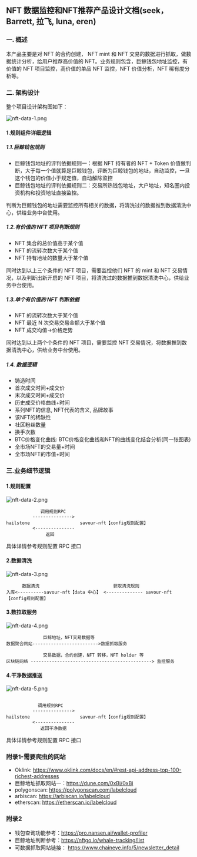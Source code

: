 ## NFT 数据监控和NFT推荐产品设计文档(seek，Barrett, 拉飞, luna, eren)

### 一. 概述

本产品主要是对 NFT 的合约创建，  NFT mint 和  NFT 交易的数据进行抓取，做数据统计分析，给用户推荐高价值的 NFT。业务规则包含，巨鲸钱包地址监控，有价值的 NFT 项目监控，高价值的单品 NFT 监控，NFT 价值分析，NFT 稀有度分析等。

### 二. 架构设计

整个项目设计架构图如下：

![nft-data-1.png](https://github.com/savour-labs/savour-docs-chinese/blob/main/images/nft-data-1.png)

#### 1.规则组件详细逻辑

##### 1.1.巨鲸钱包规则

- 巨鲸钱包地址的评判依据规则一：根据 NFT 持有者的 NFT + Token 价值做判断，大于每一个值就算是巨鲸钱包，评断为巨鲸钱包的地址，自动监控，一旦这个钱包的价值小于规定值，自动解除监控
- 巨鲸钱包地址的评判依据规则二：交易所热钱包地址，大户地址，知名圈内投资机构和投资地址直接监控。

判断为巨鲸钱包的地址需要监控所有相关的数据，将清洗过的数据推到数据清洗中心，供给业务中台使用。

##### 1.2.有价值的 NFT 项目判断规则

- NFT 集合的总价值高于某个值
- NFT 的流转次数大于某个值
- NFT 持有地址的数量大于某个值

同时达到以上三个条件的 NFT 项目，需要监控他们 NFT 的 mint 和 NFT 交易情况，以及判断出新开启的 NFT 项目，将清洗过的数据推到数据清洗中心，供给业务中台使用。

##### 1.3.单个有价值的 NFT 判断依据

- NFT 的流转次数大于某个值
- NFT 最近 N 次交易交易金额大于某个值
- NFT 成交均值->价格走势

同时达到以上两个个条件的 NFT 项目，需要监控 NFT 交易情况，将数据推到数据清洗中心，供给业务中台使用。

##### 1.4. 数据逻辑

- 铸造时间
- 首次成交时间+成交价
- 末次成交时间+成交价
- 历史成交价格曲线+时间
- 系列NFT的信息, NFT代表的含义, 品牌故事
- 该NFT的稀缺性
- 社区粉丝数量
- 换手次数
- BTC价格变化曲线: BTC价格变化曲线和NFT的曲线变化结合分析(同一张图表)
- 全市场NFT的交易量+时间
- 全市场NFT的市值+时间

### 三.业务细节逻辑

#### 1.规则配置

![nft-data-2.png](https://github.com/savour-labs/savour-docs-chinese/blob/main/images/nft-data-2.png)


```
             调用规则RPC
          --------------->
hailstone                   savour-nft【config规则配置】
          <---------------
               返回
```

               
具体详情参考规则配置 RPC 接口


#### 2.数据清洗

![nft-data-3.png](https://github.com/savour-labs/savour-docs-chinese/blob/main/images/nft-data-3.png)


```
      数据清洗                            获取清洗规则
入库<----------savour-nft【data 中心】 <-------------- savour-nft【config规则配置】

```

#### 3.数拉取服务

![nft-data-4.png](https://github.com/savour-labs/savour-docs-chinese/blob/main/images/nft-data-4.png)


```              
              巨鲸地址，NFT交易数据等
数据聚合网站------------------------->数据抓取服务
              
              交易数据，合约创建，NFT 转移，NFT holder 等
区块链网络 ----------------------------------------------> 监控服务
```
              
#### 4.干净数据推送

![nft-data-5.png](https://github.com/savour-labs/savour-docs-chinese/blob/main/images/nft-data-5.png)

```

            调用规则RPC
          --------------->
hailstone                   savour-nft【config规则配置】
          <---------------
             返回干净数据
```

具体详情参考规则配置 RPC 接口 

### 附录1-需要爬虫的网站

- Oklink: https://www.oklink.com/docs/en/#rest-api-address-top-100-richest-addresses
- 巨鲸地址抓取网站一：https://dune.com/0xBi/0xBi
- polygonscan: https://polygonscan.com/labelcloud
- arbiscan: https://arbiscan.io/labelcloud
- etherscan: https://etherscan.io/labelcloud


### 附录2
- 钱包查询功能参考：https://pro.nansen.ai/wallet-profiler
- 巨鲸地址判断参考：https://nftgo.io/whale-tracking/list
- 可数据抓取网站链接： https://www.chaineye.info/5/newsletter_detail

